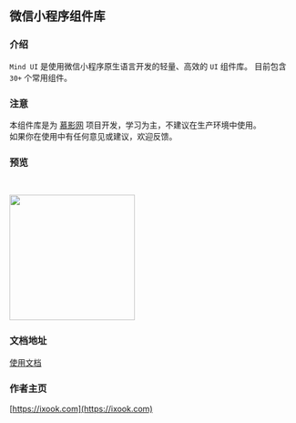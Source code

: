 ## 微信小程序组件库

### 介绍
`Mind UI` 是使用微信小程序原生语言开发的轻量、高效的 `UI` 组件库。
目前包含 `30+` 个常用组件。

### 注意
本组件库是为 [慕影网](https://github.com/NameLi/muying-h5) 项目开发，学习为主，不建议在生产环境中使用。  
如果你在使用中有任何意见或建议，欢迎反馈。  

### 预览
<img src="https://mind-ui.ixook.com/docs/mini_code.jpg" width="220" height="220" style="margin-top: 30px;">


### 文档地址
[使用文档](https://mind-ui.ixook.com)


### 作者主页
[https://ixook.com](https://ixook.com)